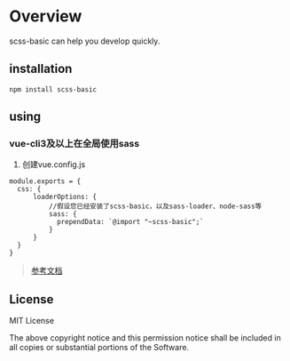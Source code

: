 # Overview
scss-basic can help you develop quickly.

## installation 
```
npm install scss-basic
```

## using
### vue-cli3及以上在全局使用sass
1. 创建vue.config.js
```
module.exports = {
  css: {
      loaderOptions: {
          //假设您已经安装了scss-basic，以及sass-loader、node-sass等
          sass: {
            prependData: `@import "~scss-basic";`
          }
      }
  }
}
```
> [参考文档](https://cli.vuejs.org/zh/guide/css.html#%E5%90%91%E9%A2%84%E5%A4%84%E7%90%86%E5%99%A8-loader-%E4%BC%A0%E9%80%92%E9%80%89%E9%A1%B9)

## License
MIT License

The above copyright notice and this permission notice shall be included in all copies or substantial portions of the Software.